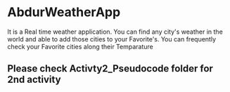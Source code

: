 # AbdurWeatherApp
It is a Real time weather application. You can find any city's weather in the world and able to add those cities to your Favorite's. You can frequently check your Favorite cities along their Temparature 
## Please check Activty2_Pseudocode folder for 2nd activity
